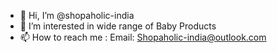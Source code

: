 - 👋 Hi, I’m @shopaholic-india
- 👀 I’m interested in wide range of Baby Products
- 📫 How to reach me : Email: Shopaholic-india@outlook.com

<!---
shopaholic-india/shopaholic-india is a ✨ special ✨ repository because its `README.md` (this file) appears on your GitHub profile.
You can click the Preview link to take a look at your changes.
--->
